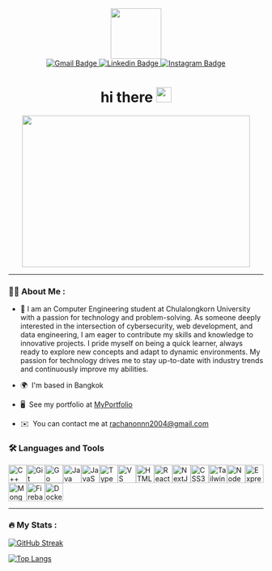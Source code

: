 <div id="header" align="center">
  <img src="https://media4.giphy.com/media/v1.Y2lkPTc5MGI3NjExcnV4cTN1NDB0eWlxYjByNTdwZGQ5OWsxejllcTQ2dWwzMDNkcjc2biZlcD12MV9pbnRlcm5hbF9naWZfYnlfaWQmY3Q9cw/BVBYObUCxuEUlohRSh/giphy.webp" width="100"/>
  <div id="badges">
      <a href="https://mail.google.com/mail/u/2/?fs=1&tf=cm&to=rachanonnn2004@gmail.com&su=Subject&body=Body+Text">
        <img src="https://img.shields.io/badge/Gmail-D14836?style=for-the-badge&logo=gmail&logoColor=white" alt="Gmail Badge"/>
      </a>
      <a href="https://www.linkedin.com/in/rachanon-sanprasit-56a434303/">
        <img src="https://img.shields.io/badge/LinkedIn-0077B5?style=for-the-badge&logo=linkedin&logoColor=white" alt="Linkedin Badge"/>
      </a>
      <a href="https://www.instagram.com/nackkyyss/">
        <img src="https://img.shields.io/badge/Instagram-E4405F?style=for-the-badge&logo=instagram&logoColor=white" alt="Instagram Badge"/>
      </a>
   </div>
   <img src="https://komarev.com/ghpvc/?username=rachanonnn&style=flat-square&color=blue" alt=""/>
   <h1>
      hi there
      <img src="https://media.giphy.com/media/hvRJCLFzcasrR4ia7z/giphy.gif" width="30px"/>
   </h1>
</div>

<div align="center">
  <img src="https://media4.giphy.com/media/v1.Y2lkPTc5MGI3NjExczFlc3d3cHAza2hkcjl1anc5aXdlNWhidnlzdjNuOTY2ZmlveWZmayZlcD12MV9pbnRlcm5hbF9naWZfYnlfaWQmY3Q9Zw/PTUK1MSNWmjt5p7VbL/giphy.webp" width="450" height="300"/>
</div>

---

### 👨‍💻 About Me :

- 🔭 I am an Computer Engineering student at Chulalongkorn University with a passion for technology and problem-solving. As someone deeply interested in the intersection of cybersecurity, web development, and data engineering, I am eager to contribute my skills and knowledge to innovative projects. I pride myself on being a quick learner, always ready to explore new concepts and adapt to dynamic environments. My passion for technology drives me to stay up-to-date with industry trends and continuously improve my abilities.

- 🌍  I'm based in Bangkok
- 🖥️  See my portfolio at [MyPortfolio](http://https://portfolio-nextjs-rachanonnns-projects.vercel.app/)
- ✉️  You can contact me at [rachanonnn2004@gmail.com](mailto:rachanonnn2004@gmail.com)

### 🛠️ Languages and Tools

<p align="left">
<a href="https://docs.microsoft.com/en-us/cpp/?view=msvc-170" target="_blank" rel="noreferrer"><img src="https://raw.githubusercontent.com/danielcranney/readme-generator/main/public/icons/skills/cplusplus-colored.svg" width="36" height="36" alt="C++" /></a><a href="https://git-scm.com/" target="_blank" rel="noreferrer"><img src="https://raw.githubusercontent.com/danielcranney/readme-generator/main/public/icons/skills/git-colored.svg" width="36" height="36" alt="Git" /></a><a href="https://go.dev/doc/" target="_blank" rel="noreferrer"><img src="https://raw.githubusercontent.com/danielcranney/readme-generator/main/public/icons/skills/go-colored.svg" width="36" height="36" alt="Go" /></a><a href="https://www.oracle.com/java/" target="_blank" rel="noreferrer"><img src="https://raw.githubusercontent.com/danielcranney/readme-generator/main/public/icons/skills/java-colored.svg" width="36" height="36" alt="Java" /></a><a href="https://developer.mozilla.org/en-US/docs/Web/JavaScript" target="_blank" rel="noreferrer"><img src="https://raw.githubusercontent.com/danielcranney/readme-generator/main/public/icons/skills/javascript-colored.svg" width="36" height="36" alt="JavaScript" /></a><a href="https://www.typescriptlang.org/" target="_blank" rel="noreferrer"><img src="https://raw.githubusercontent.com/danielcranney/readme-generator/main/public/icons/skills/typescript-colored.svg" width="36" height="36" alt="TypeScript" /></a><a href="https://code.visualstudio.com/" target="_blank" rel="noreferrer"><img src="https://raw.githubusercontent.com/danielcranney/readme-generator/main/public/icons/skills/visualstudiocode.svg" width="36" height="36" alt="VS Code" /></a><a href="https://developer.mozilla.org/en-US/docs/Glossary/HTML5" target="_blank" rel="noreferrer"><img src="https://raw.githubusercontent.com/danielcranney/readme-generator/main/public/icons/skills/html5-colored.svg" width="36" height="36" alt="HTML5" /></a><a href="https://reactjs.org/" target="_blank" rel="noreferrer"><img src="https://raw.githubusercontent.com/danielcranney/readme-generator/main/public/icons/skills/react-colored.svg" width="36" height="36" alt="React" /></a><a href="https://nextjs.org/docs" target="_blank" rel="noreferrer"><img src="https://raw.githubusercontent.com/danielcranney/readme-generator/main/public/icons/skills/nextjs-colored.svg" width="36" height="36" alt="NextJs" /></a><a href="https://www.w3.org/TR/CSS/#css" target="_blank" rel="noreferrer"><img src="https://raw.githubusercontent.com/danielcranney/readme-generator/main/public/icons/skills/css3-colored.svg" width="36" height="36" alt="CSS3" /></a><a href="https://tailwindcss.com/" target="_blank" rel="noreferrer"><img src="https://raw.githubusercontent.com/danielcranney/readme-generator/main/public/icons/skills/tailwindcss-colored.svg" width="36" height="36" alt="TailwindCSS" /></a><a href="https://nodejs.org/en/" target="_blank" rel="noreferrer"><img src="https://raw.githubusercontent.com/danielcranney/readme-generator/main/public/icons/skills/nodejs-colored.svg" width="36" height="36" alt="NodeJS" /></a><a href="https://expressjs.com/" target="_blank" rel="noreferrer"><img src="https://raw.githubusercontent.com/danielcranney/readme-generator/main/public/icons/skills/express-colored.svg" width="36" height="36" alt="Express" /></a><a href="https://www.mongodb.com/" target="_blank" rel="noreferrer"><img src="https://raw.githubusercontent.com/danielcranney/readme-generator/main/public/icons/skills/mongodb-colored.svg" width="36" height="36" alt="MongoDB" /></a><a href="https://firebase.google.com/" target="_blank" rel="noreferrer"><img src="https://raw.githubusercontent.com/danielcranney/readme-generator/main/public/icons/skills/firebase-colored.svg" width="36" height="36" alt="Firebase" /></a><a href="https://www.docker.com/" target="_blank" rel="noreferrer"><img src="https://raw.githubusercontent.com/danielcranney/readme-generator/main/public/icons/skills/docker-colored.svg" width="36" height="36" alt="Docker" /></a>
</p>

---

### 🔥 My Stats :

<a href="https://git.io/streak-stats"><img src="https://github-readme-streak-stats.herokuapp.com?user=rachanonnn&theme=dark" alt="GitHub Streak" /></a>

[![Top Langs](https://github-readme-stats.vercel.app/api/top-langs/?username=rachanonnn&layout=compact&theme=dark)](https://github.com/anuraghazra/github-readme-stats)
